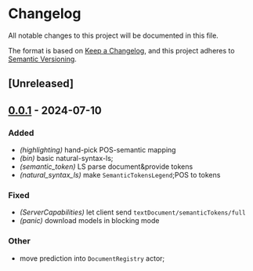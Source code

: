 # Changelog
All notable changes to this project will be documented in this file.

The format is based on [Keep a Changelog](https://keepachangelog.com/en/1.0.0/),
and this project adheres to [Semantic Versioning](https://semver.org/spec/v2.0.0.html).

## [Unreleased]

## [0.0.1](https://github.com/SichangHe/natural_syntax/compare/natural_syntax-v0.0.0...natural_syntax-v0.0.1) - 2024-07-10

### Added
- *(highlighting)* hand-pick POS-semantic mapping
- *(bin)* basic natural-syntax-ls;
- *(semantic_token)* LS parse document&provide tokens
- *(natural_syntax_ls)* make `SemanticTokensLegend`;POS to tokens

### Fixed
- *(ServerCapabilities)* let client send `textDocument/semanticTokens/full`
- *(panic)* download models in blocking mode

### Other
- move prediction into `DocumentRegistry` actor;
